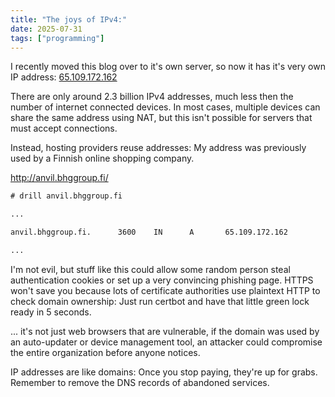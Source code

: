 ```yaml
---
title: "The joys of IPv4:"
date: 2025-07-31
tags: ["programming"]
---
```


I recently moved this blog over to it's own server, so now it has it's very own IP address: <a href=http://65.109.172.162/>65.109.172.162</a>

There are only around 2.3 billion IPv4 addresses, much less then the number of internet connected devices.
In most cases, multiple devices can share the same address using NAT, but this isn't possible for servers that must accept connections.

Instead, hosting providers reuse addresses:
My address was previously used by a Finnish online shopping company.

http://anvil.bhggroup.fi/

```txt
# drill anvil.bhggroup.fi

...

anvil.bhggroup.fi.      3600    IN      A       65.109.172.162

...
```

I'm not evil, but stuff like this could allow some random person steal authentication cookies or set up a very convincing phishing page.
HTTPS won't save you because lots of certificate authorities use plaintext HTTP to check domain ownership:
Just run certbot and have that little green lock ready in 5 seconds.

... it's not just web browsers that are vulnerable, if the domain was used by an auto-updater or device management tool,
an attacker could compromise the entire organization before anyone notices.

IP addresses are like domains:
Once you stop paying, they're up for grabs.
Remember to remove the DNS records of abandoned services.
